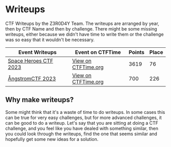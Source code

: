 # Writeups

CTF Writeups by the Z3R0D4Y Team. The writeups are arranged by year, then by CTF Name and then by challenge. There might be some missing writeups, either because we didn't have time to write them or the challenge was so easy that it wouldn't be necessary.

| Event Writeups                                         | Event on CTFTime                                       | Points | Place |
|--------------------------------------------------------|--------------------------------------------------------|--------|-------|
| [Space Heroes CTF 2023](./2023/Space%20Heroes%20CTF/)  | [View on CTFTime.org](https://ctftime.org/event/1856)  | 3619   | 76    |
| [ÅngstromCTF 2023](./2023/%C3%A5ngstromCTF/)           | [View on CTFTime.org](https://ctftime.org/event/1859)  | 700    | 226   |

## Why make writeups?

Some might think that it's a waste of time to do writeups. In some cases this can be true for very easy challenges, but for more advanced challenges, it can be good to do a writeup. Let's say that you are sitting at doing a CTF challenge, and you feel like you have dealed with something similar, then you could look through the writeups, find the one that seems similar and hopefully get some new ideas for a solution.
